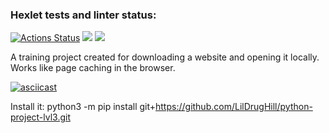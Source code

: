 ### Hexlet tests and linter status:
[![Actions Status](https://github.com/LilDrugHill/python-project-lvl3/workflows/hexlet-check/badge.svg)](https://github.com/LilDrugHill/python-project-lvl3/actions)
<a href="https://codeclimate.com/github/LilDrugHill/python-project-lvl3/maintainability"><img src="https://api.codeclimate.com/v1/badges/fc20519470ac6461aa89/maintainability" /></a>
<a href="https://codeclimate.com/github/LilDrugHill/python-project-lvl3/test_coverage"><img src="https://api.codeclimate.com/v1/badges/fc20519470ac6461aa89/test_coverage" /></a>

A training project created for downloading a website and opening it locally. Works like page caching in the browser.

[![asciicast](https://asciinema.org/a/511970.svg)](https://asciinema.org/a/511970)

Install it:
python3 -m pip install git+https://github.com/LilDrugHill/python-project-lvl3.git
  

